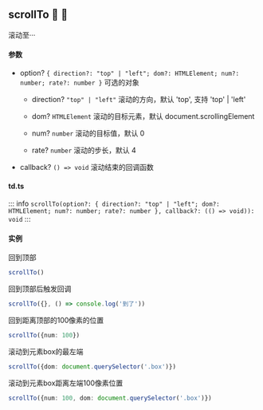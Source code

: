 ## scrollTo :tada: :100: 
滚动至···
#### 参数 
- option? `{ direction?: "top" | "left"; dom?: HTMLElement; num?: number; rate?: number }` 可选的对象
 
	- direction? `"top" | "left"` 滚动的方向，默认 'top', 支持 'top' | 'left'
 
	- dom? `HTMLElement` 滚动的目标元素，默认 document.scrollingElement
 
	- num? `number` 滚动的目标值，默认 0
 
	- rate? `number` 滚动的步长，默认 4
 
- callback? `() => void` 滚动结束的回调函数
 
#### td.ts
::: info
`scrollTo(option?: { direction?: "top" | "left"; dom?: HTMLElement; num?: number; rate?: number }, callback?: (() => void)): void`
:::
#### 实例 
回到顶部


```ts
scrollTo()
```
回到顶部后触发回调


```ts
scrollTo({}, () => console.log('到了'))
```
回到距离顶部的100像素的位置


```ts
scrollTo({num: 100})
```
滚动到元素box的最左端


```ts
scrollTo({dom: document.querySelector('.box')})
```
滚动到元素box距离左端100像素位置


```ts
scrollTo({num: 100, dom: document.querySelector('.box')})
```
